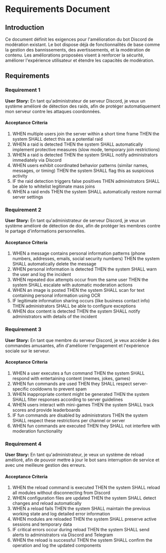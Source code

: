 # Requirements Document

## Introduction

Ce document définit les exigences pour l'amélioration du bot Discord de modération existant. Le bot dispose déjà de fonctionnalités de base comme la gestion des bannissements, des avertissements, et la modération de contenu. Les améliorations proposées visent à renforcer la sécurité, améliorer l'expérience utilisateur et étendre les capacités de modération.

## Requirements

### Requirement 1

**User Story:** En tant qu'administrateur de serveur Discord, je veux un système amélioré de détection des raids, afin de protéger automatiquement mon serveur contre les attaques coordonnées.

#### Acceptance Criteria

1. WHEN multiple users join the server within a short time frame THEN the system SHALL detect this as a potential raid
2. WHEN a raid is detected THEN the system SHALL automatically implement protective measures (slow mode, temporary join restrictions)
3. WHEN a raid is detected THEN the system SHALL notify administrators immediately via Discord 
4. WHEN users exhibit coordinated behavior patterns (similar names, messages, or timing) THEN the system SHALL flag this as suspicious activity
5. IF the raid detection triggers false positives THEN administrators SHALL be able to whitelist legitimate mass joins
6. WHEN a raid ends THEN the system SHALL automatically restore normal server settings

### Requirement 2

**User Story:** En tant qu'administrateur de serveur Discord, je veux un système amélioré de détection de dox, afin de protéger les membres contre le partage d'informations personnelles.

#### Acceptance Criteria

1. WHEN a message contains personal information patterns (phone numbers, addresses, emails, social security numbers) THEN the system SHALL automatically delete the message
2. WHEN personal information is detected THEN the system SHALL warn the user and log the incident
3. WHEN repeated dox attempts occur from the same user THEN the system SHALL escalate with automatic moderation actions
4. WHEN an image is posted THEN the system SHALL scan for text containing personal information using OCR
5. IF legitimate information sharing occurs (like business contact info) THEN administrators SHALL be able to configure exceptions
6. WHEN dox content is detected THEN the system SHALL notify administrators with details of the incident


### Requirement 3

**User Story:** En tant que membre du serveur Discord, je veux accéder à des commandes amusantes, afin d'améliorer l'engagement et l'expérience sociale sur le serveur.

#### Acceptance Criteria

1. WHEN a user executes a fun command THEN the system SHALL respond with entertaining content (memes, jokes, games)
2. WHEN fun commands are used THEN they SHALL respect server-specific cooldowns to prevent spam
3. WHEN inappropriate content might be generated THEN the system SHALL filter responses according to server guidelines
4. WHEN users interact with mini-games THEN the system SHALL track scores and provide leaderboards
5. IF fun commands are disabled by administrators THEN the system SHALL respect these restrictions per channel or server
6. WHEN fun commands are executed THEN they SHALL not interfere with moderation functionality

### Requirement 4

**User Story:** En tant qu'administrateur, je veux un système de reload amélioré, afin de pouvoir mettre à jour le bot sans interruption de service et avec une meilleure gestion des erreurs.

#### Acceptance Criteria

1. WHEN the reload command is executed THEN the system SHALL reload all modules without disconnecting from Discord
2. WHEN configuration files are updated THEN the system SHALL detect changes and reload automatically
3. WHEN a reload fails THEN the system SHALL maintain the previous working state and log detailed error information
4. WHEN modules are reloaded THEN the system SHALL preserve active sessions and temporary data
5. IF critical errors occur during reload THEN the system SHALL send alerts to administrators via Discord and Telegram
6. WHEN the reload is successful THEN the system SHALL confirm the operation and log the updated components